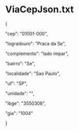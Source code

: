# ViaCepJson.txt


{

"cep": "01001-000",

"logradouro": "Praca da Se",

"complemento": "lado impar",

"bairro": "Se",

"localidade": "Sao Paulo",

"uf": "SP",

"unidade": "",

"ibge": "3550308",

"gia": "1004"

}
